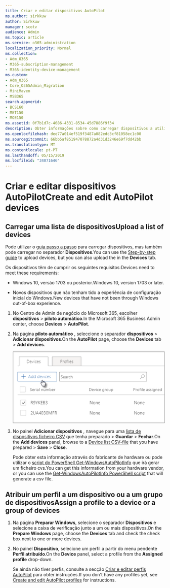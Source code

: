 ```yaml
---
title: Criar e editar dispositivos AutoPilot
ms.author: sirkkuw
author: Sirkkuw
manager: scotv
audience: Admin
ms.topic: article
ms.service: o365-administration
localization_priority: Normal
ms.collection:
- Adm_O365
- M365-subscription-management
- M365-identity-device-management
ms.custom:
- Adm_O365
- Core_O365Admin_Migration
- MiniMaven
- MSB365
search.appverid:
- BCS160
- MET150
- MOE150
ms.assetid: 0f7b1d7c-4086-4331-8534-45d7886f9f34
description: Obter informações sobre como carregar dispositivos a utilizar o piloto automático no Microsoft 365 Business. Pode atribuir um perfil para um dispositivo ou um grupo de dispositivos.
ms.openlocfilehash: dee77a014ef519f3487a082edc3cf81058ec1c00
ms.sourcegitcommit: 66bb5af851947078872a4d31d3246e69f7dd42bb
ms.translationtype: MT
ms.contentlocale: pt-PT
ms.lasthandoff: 05/15/2019
ms.locfileid: "34071646"
---
```

# <a name="create-and-edit-autopilot-devices"></a><span data-ttu-id="e776a-104">Criar e editar dispositivos AutoPilot</span><span class="sxs-lookup"><span data-stu-id="e776a-104">Create and edit AutoPilot devices</span></span>

## <a name="upload-a-list-of-devices"></a><span data-ttu-id="e776a-105">Carregar uma lista de dispositivos</span><span class="sxs-lookup"><span data-stu-id="e776a-105">Upload a list of devices</span></span>

<span data-ttu-id="e776a-106">Pode utilizar o [guia passo a passo](add-autopilot-devices-and-profile.md) para carregar dispositivos, mas também pode carregar no separador **Dispositivos**.</span><span class="sxs-lookup"><span data-stu-id="e776a-106">You can use the [Step-by-step guide](add-autopilot-devices-and-profile.md) to upload devices, but you can also upload the in the **Devices** tab.</span></span> 
  
<span data-ttu-id="e776a-107">Os dispositivos têm de cumprir os seguintes requisitos:</span><span class="sxs-lookup"><span data-stu-id="e776a-107">Devices need to meet these requirements:</span></span>
  
- <span data-ttu-id="e776a-108">Windows 10, versão 1703 ou posterior.</span><span class="sxs-lookup"><span data-stu-id="e776a-108">Windows 10, version 1703 or later.</span></span>
    
- <span data-ttu-id="e776a-109">Novos dispositivos que não tenham tido a experiência de configuração inicial do Windows.</span><span class="sxs-lookup"><span data-stu-id="e776a-109">New devices that have not been through Windows out-of-box experience.</span></span>

1. <span data-ttu-id="e776a-110">No Centro de Admin de negócio do Microsoft 365, escolher **dispositivos** \> **piloto automático**.</span><span class="sxs-lookup"><span data-stu-id="e776a-110">In the Microsoft 365 Business Admin center, choose **Devices** \> **AutoPilot**.</span></span>
  
2. <span data-ttu-id="e776a-111">Na página **piloto automático** , seleccione o separador **dispositivos** \> **Adicionar dispositivos**.</span><span class="sxs-lookup"><span data-stu-id="e776a-111">On the **AutoPilot** page, choose the **Devices** tab \> **Add devices**.</span></span>
    
    ![In the Devices tab, choose Add devices.](media/6ba81e22-c873-40ad-8a72-ce64d15ea6ba.png)
  
3. <span data-ttu-id="e776a-113">No painel **Adicionar dispositivos** , navegue para uma [lista de dispositivos ficheiro CSV](https://support.office.com/article/932e3676-2491-49f0-9177-d893d2f5276e) que tenha preparado \> **Guardar** \> **Fechar**.</span><span class="sxs-lookup"><span data-stu-id="e776a-113">On the **Add devices** panel, browse to a [Device list CSV-file](https://support.office.com/article/932e3676-2491-49f0-9177-d893d2f5276e) that you have prepared \> **Save** \> **Close**.</span></span>
    
    <span data-ttu-id="e776a-114">Pode obter esta informação através do fabricante de hardware ou pode utilizar o [script do PowerShell Get-WindowsAutoPilotInfo](https://www.powershellgallery.com/packages/Get-WindowsAutoPilotInfo) que irá gerar um ficheiro cvs.</span><span class="sxs-lookup"><span data-stu-id="e776a-114">You can get this information from your hardware vendor, or you can use the [Get-WindowsAutoPilotInfo PowerShell script](https://www.powershellgallery.com/packages/Get-WindowsAutoPilotInfo) that will generate a csv file.</span></span> 
    
## <a name="assign-a-profile-to-a-device-or-a-group-of-devices"></a><span data-ttu-id="e776a-115">Atribuir um perfil a um dispositivo ou a um grupo de dispositivos</span><span class="sxs-lookup"><span data-stu-id="e776a-115">Assign a profile to a device or a group of devices</span></span>

1. <span data-ttu-id="e776a-116">Na página **Preparar Windows**, selecione o separador **Dispositivos** e selecione a caixa de verificação junto a um ou mais dispositivos.</span><span class="sxs-lookup"><span data-stu-id="e776a-116">On the **Prepare Windows** page, choose the **Devices** tab and check the check box next to one or more devices.</span></span> 
    
2. <span data-ttu-id="e776a-117">No painel **Dispositivo**, selecione um perfil a partir do menu pendente **Perfil atribuído**.</span><span class="sxs-lookup"><span data-stu-id="e776a-117">On the **Device** panel, select a profile from the **Assigned profile** drop-down.</span></span> 
    
    <span data-ttu-id="e776a-118">Se ainda não tiver perfis, consulte a secção [Criar e editar perfis AutoPilot](create-and-edit-autopilot-profiles.md) para obter instruções.</span><span class="sxs-lookup"><span data-stu-id="e776a-118">If you don't have any profiles yet, see [Create and edit AutoPilot profiles](create-and-edit-autopilot-profiles.md) for instructions.</span></span> 
    
